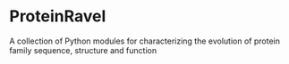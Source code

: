 # ProteinRavel
A collection of Python modules for characterizing the evolution of protein family sequence, structure and function
